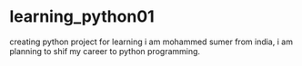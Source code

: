 # learning_python01
creating python project for learning
i am mohammed sumer from india, i am planning to shif my career to python programming.
